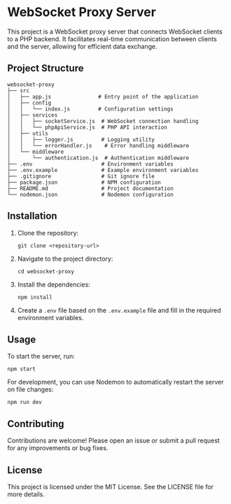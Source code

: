 # WebSocket Proxy Server

This project is a WebSocket proxy server that connects WebSocket clients to a PHP backend. It facilitates real-time communication between clients and the server, allowing for efficient data exchange.

## Project Structure

```
websocket-proxy
├── src
│   ├── app.js               # Entry point of the application
│   ├── config
│   │   └── index.js         # Configuration settings
│   ├── services
│   │   ├── socketService.js  # WebSocket connection handling
│   │   └── phpApiService.js  # PHP API interaction
│   ├── utils
│   │   ├── logger.js         # Logging utility
│   │   └── errorHandler.js    # Error handling middleware
│   └── middleware
│       └── authentication.js  # Authentication middleware
├── .env                      # Environment variables
├── .env.example              # Example environment variables
├── .gitignore                # Git ignore file
├── package.json              # NPM configuration
├── README.md                 # Project documentation
└── nodemon.json              # Nodemon configuration
```

## Installation

1. Clone the repository:
   ```
   git clone <repository-url>
   ```

2. Navigate to the project directory:
   ```
   cd websocket-proxy
   ```

3. Install the dependencies:
   ```
   npm install
   ```

4. Create a `.env` file based on the `.env.example` file and fill in the required environment variables.

## Usage

To start the server, run:
```
npm start
```

For development, you can use Nodemon to automatically restart the server on file changes:
```
npm run dev
```

## Contributing

Contributions are welcome! Please open an issue or submit a pull request for any improvements or bug fixes.

## License

This project is licensed under the MIT License. See the LICENSE file for more details.